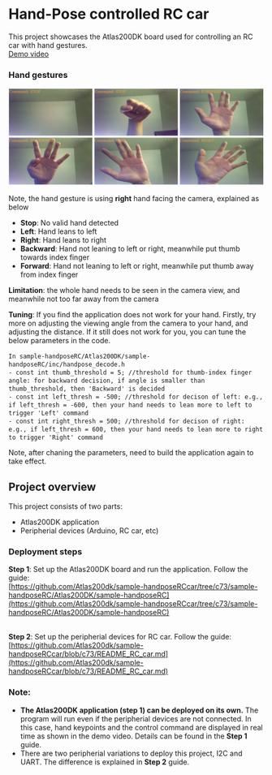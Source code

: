 # Hand-Pose controlled RC car<a name="EN-US_TOPIC_0232642690"></a>

This project showcases the Atlas200DK board used for controlling an RC car with hand gestures.<br />
[Demo video](https://www.youtube.com/watch?v=2f5Sg3r27cE)

### Hand gestures
![](sample-handposeRC/Atlas200DK/figures/gestures.png)

Note, the hand gesture is using **right** hand facing the camera, explained as below
- **Stop**: No valid hand detected
- **Left**: Hand leans to left 
- **Right**: Hand leans to right
- **Backward**: Hand not leaning to left or right, meanwhile put thumb towards index finger
- **Forward**: Hand not leaning to left or right, meanwhile put thumb away from index finger

**Limitation**: the whole hand needs to be seen in the camera view, and meanwhile not too far away from the camera

**Tuning**: If you find the application does not work for your hand. Firstly, try more on adjusting the viewing angle from the camera to your hand, and adjusting the distance. If it still does not work for you, you can tune the below parameters in the code.

    In sample-handposeRC/Atlas200DK/sample-handposeRC/inc/handpose_decode.h
    - const int thumb_threshold = 5; //threshold for thumb-index finger angle: for backward decision, if angle is smaller than thumb_threshold, then 'Backward' is decided
    - const int left_thresh = -500; //threshold for decison of left: e.g., if left_thresh = -600, then your hand needs to lean more to left to trigger 'Left' command
    - const int right_thresh = 500; //threshold for decison of right: e.g., if left_thresh = 600, then your hand needs to lean more to right to trigger 'Right' command

Note, after chaning the parameters, need to build the application again to take effect.

## Project overview

This project consists of two parts:
-   Atlas200DK application
-   Peripherial devices (Arduino, RC car, etc)


### Deployment steps
**Step 1**: Set up the Atlas200DK board and run the application. Follow the guide: <br />
[https://github.com/Atlas200dk/sample-handposeRCcar/tree/c73/sample-handposeRC/Atlas200DK/sample-handposeRC](https://github.com/Atlas200dk/sample-handposeRCcar/tree/c73/sample-handposeRC/Atlas200DK/sample-handposeRC)
<br /><br />

**Step 2**: Set up the peripherial devices for RC car. Follow the guide: <br />
[https://github.com/Atlas200dk/sample-handposeRCcar/blob/c73/README_RC_car.md](https://github.com/Atlas200dk/sample-handposeRCcar/blob/c73/README_RC_car.md)


### Note:
-   **The Atlas200DK application (step 1) can be deployed on its own.** The program will run even if the peripherial devices are not connected. In this case, hand keypoints and the control command are displayed in real time as shown in the demo video. Details can be found in the **Step 1** guide.
-   There are two peripherial variations to deploy this project, I2C and UART. The difference is explained in **Step 2** guide. 














